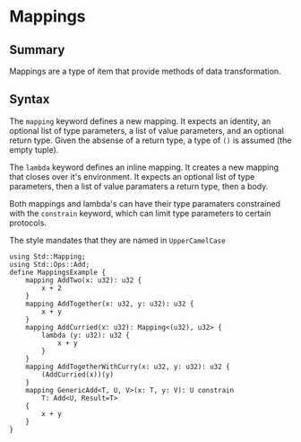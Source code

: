 # Mappings

## Summary

Mappings are a type of item that provide methods of data transformation.

## Syntax

The `mapping` keyword defines a new mapping. It expects an identity, an optional list of type parameters, a list of value parameters, and an optional return type. Given the absense of a return type, a type of `()` is assumed (the empty tuple).

The `lambda` keyword defines an inline mapping. It creates a new mapping that closes over it's environment. It expects an optional list of type parameters, then a list of value paramaters a return type, then a body.

Both mappings and lambda's can have their type paramaters constrained with the `constrain` keyword, which can limit type parameters to certain protocols.

The style mandates that they are named in `UpperCamelCase`

```mim
using Std::Mapping;
using Std::Ops::Add;
define MappingsExample {
    mapping AddTwo(x: u32): u32 {
        x + 2
    }
    mapping AddTogether(x: u32, y: u32): u32 {
        x + y
    }
    mapping AddCurried(x: u32): Mapping<(u32), u32> {
        lambda (y: u32): u32 {
            x + y
        }
    }
    mapping AddTogetherWithCurry(x: u32, y: u32): u32 {
        (AddCurried(x))(y)
    }
    mapping GenericAdd<T, U, V>(x: T, y: V): U constrain
        T: Add<U, Result=T> 
    {
        x + y
    }
}
```